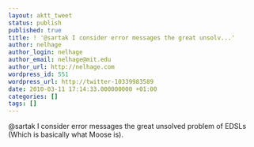 ```yaml
---
layout: aktt_tweet
status: publish
published: true
title: ! '@sartak I consider error messages the great unsolv...'
author: nelhage
author_login: nelhage
author_email: nelhage@mit.edu
author_url: http://nelhage.com
wordpress_id: 551
wordpress_url: http://twitter-10339983589
date: 2010-03-11 17:14:33.000000000 +01:00
categories: []
tags: []
---
```

@sartak I consider error messages the great unsolved problem of EDSLs (Which
is basically what Moose is).

